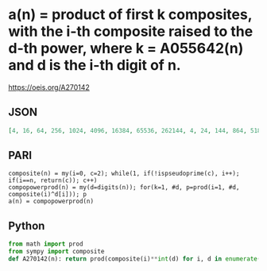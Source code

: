 # a\(n\) \= product of first k composites, with the i\-th composite raised to the d\-th power, where k \= A055642\(n\) and d is the i\-th digit of n\.
https://oeis.org/A270142
## JSON
```JSON
[4, 16, 64, 256, 1024, 4096, 16384, 65536, 262144, 4, 24, 144, 864, 5184, 31104, 186624, 1119744, 6718464, 40310784, 16, 96, 576, 3456, 20736, 124416, 746496, 4478976, 26873856, 161243136, 64, 384, 2304, 13824, 82944, 497664, 2985984, 17915904, 107495424]
```
## PARI
```PARI
composite(n) = my(i=0, c=2); while(1, if(!ispseudoprime(c), i++); if(i==n, return(c)); c++)
compopowerprod(n) = my(d=digits(n)); for(k=1, #d, p=prod(i=1, #d, composite(i)^d[i])); p
a(n) = compopowerprod(n)
```
## Python
```Python
from math import prod
from sympy import composite
def A270142(n): return prod(composite(i)**int(d) for i, d in enumerate(str(n),1)) # _Chai Wah Wu_, Dec 09 2022
```
